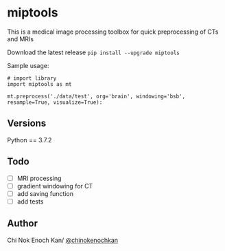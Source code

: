 # miptools
This is a medical image processing toolbox for quick preprocessing of CTs and MRIs

Download the latest release ```pip install --upgrade miptools```

Sample usage:
~~~~{.python}
# import library
import miptools as mt

mt.preprocess('./data/test', org='brain', windowing='bsb', resample=True, visualize=True):

~~~~

## Versions
Python == 3.7.2

## Todo
- [ ] MRI processing
- [ ] gradient windowing for CT
- [ ] add saving function
- [ ] add tests

## Author
Chi Nok Enoch Kan/ [@chinokenochkan](https://github.com/chinokenochkan)
